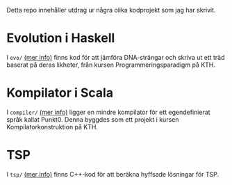Detta repo innehåller utdrag ur några olika kodprojekt som jag har skrivit.

# Evolution i Haskell

I ```evo/``` [(mer info)](./evo/README.md) finns kod för att jämföra DNA-strängar och skriva ut ett träd baserat på deras likheter, från kursen Programmeringsparadigm på KTH.

# Kompilator i Scala

I ```compiler/``` [(mer info)](./compiler/README.md) ligger en mindre kompilator för ett egendefinierat språk kallat Punkt0. Denna byggdes som ett projekt i kursen Kompilatorkonstruktion på KTH.

# TSP

I ```tsp/``` [(mer info)](./evo/README.md) finns C++-kod för att beräkna hyffsade lösningar för TSP.
